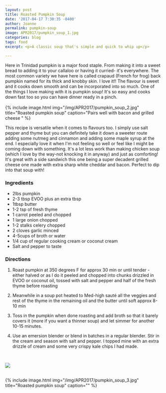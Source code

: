 ```yaml
---
layout: post
title: Roasted Pumpkin Soup
date: '2017-04-17 7:30:35 -0400'
author: Joanne
permalink: pumpkin-soup
image: APR2017/pumpkin_soup_1.jpg
categories: blog
tags: food
excerpt: <p>A classic soup that's simple and quick to whip up</p>

---
```


Here in Trinidad pumpkin is a major food staple. From making it into a sweet bread to adding it to your callaloo or having it curried- it's everywhere. The most common variety we have here is called crapaud (French for frog) back pumpkin named for its thick and knobby skin. I love it!! The flavour is sweet and it cooks down smooth and can be incorporated into so much.  One of the things I love making with it is pumpkin soup! It's so easy and cooks down fast too so you can have dinner ready in a pinch.  
<br>
{% include image.html
            img="/img/APR2017/pumpkin_soup_2.jpg"
            title="Roasted pumpkin soup"
            caption="Pairs well with bacon and grilled cheese " %}

This recipe is versatile when it comes to flavours too. I simply use salt pepper and thyme but you can definitely take it down a sweeter route adding some nutmeg and cinnamon and adding some maple syrup at the end. I especially love it when I'm not feeling so well or feel like I might be coming down with something. It's a lot less work than making chicken soup (which I love by the way-not knocking it in anyway) and just as comforting! It's great with a side sandwich this one being a super decadent grilled cheese one made with extra sharp white cheddar and bacon. Perfect to dip into that soup with!
<br>

### Ingredients

* 2lbs pumpkin
* 2-3 tbsp EVOO plus an extra tbsp
* 1tbsp butter
* 1-2 tsp of fresh thyme
* 1 carrot peeled and chopped
* 1 large onion chopped
* 1-2 stalks celery chopped
* 2 cloves garlic minced
* 4-5cups of broth or water
* 1/4 cup of regular cooking cream or coconut cream
* Salt and pepper to taste

### Directions

1. Roast pumpkin at 350 degrees F for approx 30 min or until tender -either halved or as I do it peeled and chopped into chunks drizzled in EVOO or coconut oil, tossed with salt and pepper and half of the fresh thyme before roasting

1. Meanwhile in a soup pot heated to Med-high sauté all the veggies and rest of the thyme in the remaining oil and the butter until soft approx 8-10 min

1. Toss in the pumpkin when done roasting and add broth so that it barely covers it (more if you want a thinner soup) and let simmer for another 10-15 minutes.

1. Use an emersion blender or blend in batches in a regular blender. Stir in the cream and season with salt and pepper. I topped mine with an extra drizzle of cream and some very crispy kale chips I had made.

<br>
<p class="apple__news__logo"><a href="https://apple.news/TKVtoVhGUQSuiufA4bqI-gg"><img src="{{ basesite.url }}/img/apple_news.svg" /></a></p>


<br>
{% include image.html
            img="/img/APR2017/pumpkin_soup_3.jpg"
            title="Roasted pumpkin soup"
            caption="" %}
